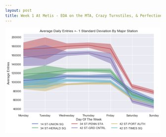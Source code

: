 ```yaml
---
layout: post
title: Week 1 At Metis - EDA on the MTA, Crazy Turnstiles, & Perfectionism
---
```


![plot1](https://github.com/JEddy92/JEddy92.github.io/blob/master/images/Line_Volume.png)


